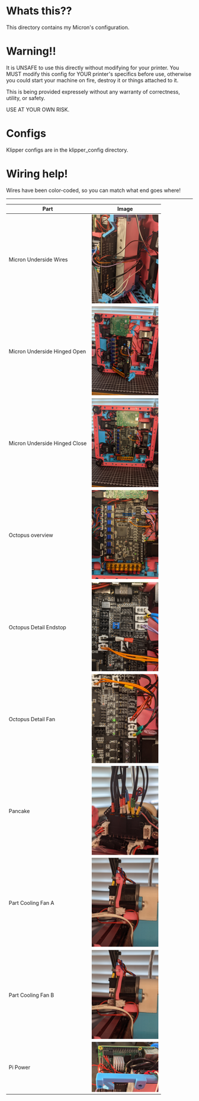 
# Whats this??
This directory contains my Micron's configuration.

# Warning!!
It is UNSAFE to use this directly without modifying for your printer.
You MUST modify this config for YOUR printer's specifics before use, otherwise you could start your machine on fire, destroy it or things attached to it.

This is being provided expressely without any warranty of correctness, utility, or safety.

USE AT YOUR OWN RISK.


# Configs
Klipper configs are in the klipper_config directory.

# Wiring help!

Wires have been color-coded, so you can match what end goes where!

---
| Part | Image |
| ---  | ---   |
|  Micron Underside Wires| <img  src="./wiring_pics/micron_under_wires.jpg" width="180" data-rotate="90"> |
|  Micron Underside Hinged Open| <img  src="./wiring_pics/micron_under_open.jpg" width="180" data-rotate="90"> |
|  Micron Underside Hinged Close| <img  src="./wiring_pics/micron_under_closed.jpg" width="180" data-rotate="90"> |
|  Octopus overview | <img  src="./wiring_pics/micron_octopus.jpg" width="180" data-rotate="90"> |
|  Octopus Detail Endstop | <img src="./wiring_pics/micron_octopus_endstop_detail.jpg" width="180">
|  Octopus Detail Fan| <img src="./wiring_pics/micron_octopus_fan_detail.jpg" width="180">
|  Pancake | <img src="./wiring_pics/pancake_from_rear.jpg" width="180">
|  Part Cooling Fan A| <img src="./wiring_pics/pancake_from_right.jpg" width="180">
|  Part Cooling Fan B| <img src="./wiring_pics/pancake_from_right.jpg" width="180">
|  Pi Power | <img src="./wiring_pics/micron_pi_power.jpg" width="180">
